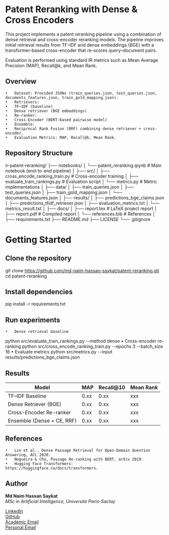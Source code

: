 # Patent Reranking with Dense & Cross Encoders
This project implements a patent reranking pipeline using a combination of dense retrieval and cross-encoder reranking models.
The pipeline improves initial retrieval results from TF–IDF and dense embeddings (BGE) with a transformer-based cross-encoder that re-scores query–document pairs.

Evaluation is performed using standard IR metrics such as Mean Average Precision (MAP), Recall@k, and Mean Rank.
## Overview
	•	Dataset: Provided JSONs (train_queries.json, test_queries.json, documents_features.json, train_gold_mapping.json).
	•	Retrievers:
	•	TF–IDF (baseline)
	•	Dense retriever (BGE embeddings)
	•	Re-ranker:
	•	Cross-Encoder (BERT-based pairwise model)
	•	Ensemble:
	•	Reciprocal Rank Fusion (RRF) combining dense retriever + cross-encoder.
	•	Evaluation Metrics: MAP, Recall@k, Mean Rank.
## Repository Structure
ir-patent-reranking/
├── notebooks/
│   └── patent_reranking.ipynb         # Main notebook (end-to-end pipeline)
│
├── src/
│   ├── cross_encode_ranking_train.py  # Cross-encoder training
│   ├── evaluate_train_rankings.py     # Evaluation script
│   └── metrics.py                     # Metric implementations
│
├── data/
│   ├── train_queries.json
│   ├── test_queries.json
│   ├── train_gold_mapping.json
│   └── documents_features.json
│
├── results/
│   ├── predictions_bge_claims.json
│   ├── predictions_tfidf_retriever.json
│   ├── evaluation_metrics.txt
│   └── metrics_result.txt
│
├── docs/
│   ├── report.tex        # LaTeX project report
│   ├── report.pdf        # Compiled report
│   └── references.bib    # References
│
├── requirements.txt
├── README.md
├── LICENSE
└── .gitignore
# Getting Started
## Clone the repository
git clone https://github.com/md-naim-hassan-saykat/patent-reranking.git
cd patent-reranking
## Install dependencies
pip install -r requirements.txt
## Run experiments
	•	Dense retrieval baseline
python src/evaluate_train_rankings.py --method dense
 	•	Cross-encoder re-ranking
python src/cross_encode_ranking_train.py --epochs 3 --batch_size 16
  	•	Evaluate metrics
python src/metrics.py --input results/predictions_bge_claims.json
## Results  

| Model                     | MAP   | Recall@10 | Mean Rank |
|----------------------------|-------|-----------|-----------|
| TF–IDF Baseline            | 0.xx  | 0.xx      | xxx       |
| Dense Retriever (BGE)      | 0.xx  | 0.xx      | xxx       |
| Cross-Encoder Re-ranker    | 0.xx  | 0.xx      | xxx       |
| Ensemble (Dense + CE, RRF) | 0.xx  | 0.xx      | xxx       |

## References
	•	Lin et al., Dense Passage Retrieval for Open-Domain Question Answering, ACL 2020.
	•	Nogueira & Cho, Passage Re-ranking with BERT, arXiv 2019.
	•	Hugging Face Transformers: https://huggingface.co/docs/transformers.

 ## Author

 **Md Naim Hassan Saykat**  
*MSc in Artificial Intelligence, Université Paris-Saclay*  

[LinkedIn](https://www.linkedin.com/in/md-naim-hassan-saykat/)  
[GitHub](https://github.com/md-naim-hassan-saykat)  
[Academic Email](mailto:md-naim-hassan.saykat@universite-paris-saclay.fr)  
[Personal Email](mailto:mdnaimhassansaykat@gmail.com)
